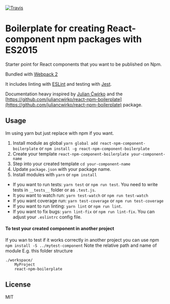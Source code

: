 [![Travis](https://travis-ci.org/lindgr3n/react-npm-component-boilerplate.svg?branch=master)](https://travis-ci.org/lindgr3n/react-npm-component-boilerplate.svg?branch=master)

# Boilerplate for creating React-component npm packages with ES2015

Starter point for React components that you want to be published on Npm.

Bundled with [Webpack 2](https://webpack.js.org/)

It includes linting with [ESLint](http://eslint.org/) and testing with [Jest](http://facebook.github.io/jest/).

Documentation heavy inspired by [Julian Ćwirko](https://github.com/juliancwirko) and the [https://github.com/juliancwirko/react-npm-boilerplate](https://github.com/juliancwirko/react-npm-boilerplate) package.

## Usage
Im using yarn but just replace with npm if you want.
1. Install module as global `yarn global add react-npm-component-boilerplate` or `npm install -g react-npm-component-boilerplate`
2. Create your template `react-npm-component-boilerplate your-component-name` 
3. Step into your created template `cd your-component-name`
4. Update `package.json` with your package name.
5. Install modules with `yarn` or `npm install` 

* If you want to run tests: `yarn test` or `npm run test`. You need to write tests in `__tests__` folder or as `.test.js`.
* It you want to watch run: `yarn test-watch` or `npm run test-watch`
* If you want coverage run: `yarn test-coverage` or `npm run test-coverage`
* If you want to run linting: `yarn lint` or `npm run lint`. 
* If you want to fix bugs: `yarn lint-fix` or `npm run lint-fix`. You can adjust your `.eslintrc` config file.

#### To test your created component in another project
If you wan to test if it works correctly in another project you can use npm `npm install -S ../mytest-component` Note the relative path and name of module
E.g. this folder structure
 
    ./workspace/
        MyProject
        react-npm-boilerplate

## License

MIT